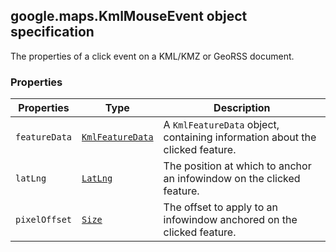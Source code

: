 <h2 id="KmlMouseEvent">
google.maps.KmlMouseEvent
object specification
</h2><p>The properties of a click event on a KML/KMZ or GeoRSS document.</p><h3>Properties</h3><table summary="object KmlMouseEvent - Properties" width="100%">
<thead>
<tr><th>Properties</th>
<th>Type</th>
<th>Description</th>
</tr></thead>
<tbody>
<tr>
<td><code>featureData</code></td>
<td><code><a href="#KmlFeatureData">KmlFeatureData</a></code></td>
<td>A <code>KmlFeatureData</code> object, containing information about the clicked feature.</td>
</tr>
<tr>
<td><code>latLng</code></td>
<td><code><a href="#LatLng">LatLng</a></code></td>
<td>The position at which to anchor an infowindow on the clicked feature.</td>
</tr>
<tr>
<td><code>pixelOffset</code></td>
<td><code><a href="#Size">Size</a></code></td>
<td>The offset to apply to an infowindow anchored on the clicked feature.</td>
</tr>
</tbody>
</table>